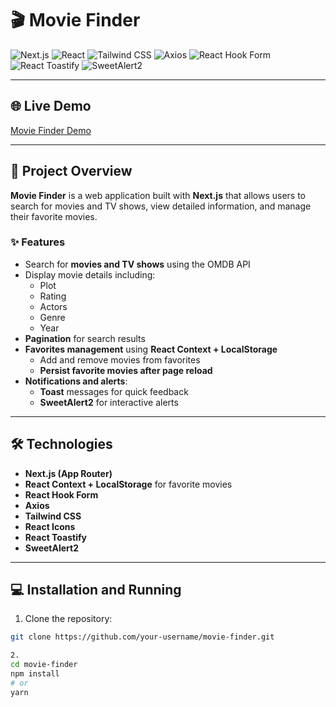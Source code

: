 # 🎬 Movie Finder

![Next.js](https://img.shields.io/badge/Next.js-black?style=for-the-badge&logo=next.js)
![React](https://img.shields.io/badge/React-61DAFB?style=for-the-badge&logo=react&logoColor=black)
![Tailwind CSS](https://img.shields.io/badge/Tailwind%20CSS-06B6D4?style=for-the-badge&logo=tailwind-css&logoColor=white)
![Axios](https://img.shields.io/badge/Axios-5A29E4?style=for-the-badge)
![React Hook Form](https://img.shields.io/badge/React%20Hook%20Form-EC5990?style=for-the-badge)
![React Toastify](https://img.shields.io/badge/React%20Toastify-FF3C00?style=for-the-badge)
![SweetAlert2](https://img.shields.io/badge/SweetAlert2-FF6F61?style=for-the-badge)

---

## 🌐 Live Demo
[Movie Finder Demo](https://your-demo-link.com)  <!-- Replace with your demo link -->

---

## 🎥 Project Overview
**Movie Finder** is a web application built with **Next.js** that allows users to search for movies and TV shows, view detailed information, and manage their favorite movies.

### ✨ Features
- Search for **movies and TV shows** using the OMDB API  
- Display movie details including:
  - Plot  
  - Rating  
  - Actors  
  - Genre  
  - Year  
- **Pagination** for search results  
- **Favorites management** using **React Context + LocalStorage**  
  - Add and remove movies from favorites  
  - **Persist favorite movies after page reload**  
- **Notifications and alerts**:
  - **Toast** messages for quick feedback  
  - **SweetAlert2** for interactive alerts  

---

## 🛠 Technologies
- **Next.js (App Router)**  
- **React Context + LocalStorage** for favorite movies  
- **React Hook Form**  
- **Axios**  
- **Tailwind CSS**  
- **React Icons**  
- **React Toastify**  
- **SweetAlert2**  

---

## 💻 Installation and Running

1. Clone the repository:
```bash
git clone https://github.com/your-username/movie-finder.git

2.
cd movie-finder
npm install
# or
yarn

